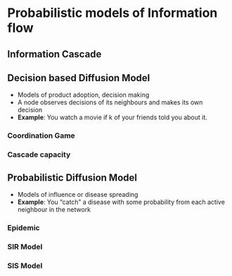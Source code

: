 # Probabilistic models of Information flow

## Information Cascade

## Decision based Diffusion Model

- Models of product adoption, decision making
- A node observes decisions of its neighbours and makes its own decision
- **Example**: You watch a movie if k of your friends told you about it.

### Coordination Game




### Cascade capacity




## Probabilistic Diffusion Model

- Models of influence or disease spreading
- **Example**: You “catch” a disease with some probability from each active neighbour in the network

### Epidemic

### SIR Model

### SIS Model

















